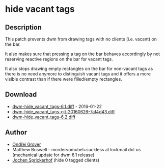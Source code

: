 hide vacant tags
================

Description
-----------
This patch prevents dwm from drawing tags with no clients (i.e. vacant) on the
bar.

It also makes sure that pressing a tag on the bar behaves accordingly by not
reserving reactive regions on the bar for vacant tags.

It also stops drawing empty rectangles on the bar for non-vacant tags as there
is no need anymore to distinguish vacant tags and it offers a more visible
contrast than if there were filled/empty rectangles.

Download
--------
* [dwm-hide\_vacant\_tags-6.1.diff](dwm-hide_vacant_tags-6.1.diff) - 2016-01-22
* [dwm-hide\_vacant\_tags-git-20160626-7af4d43.diff](dwm-hide_vacant_tags-git-20160626-7af4d43.diff)
* [dwm-hide\_vacant\_tags-6.2.diff](dwm-hide_vacant_tags-6.2.diff)

Author
------
* [Ondřej Grover](mailto:ondrej.grover@gmail.com)
* Matthew Boswell - mordervomubel+suckless at lockmail dot us (mechanical update for dwm 6.1 release)
* [Jochen Sprickerhof](mailto:project@firstname.lastname.de) (hide 0 tagged clients)
